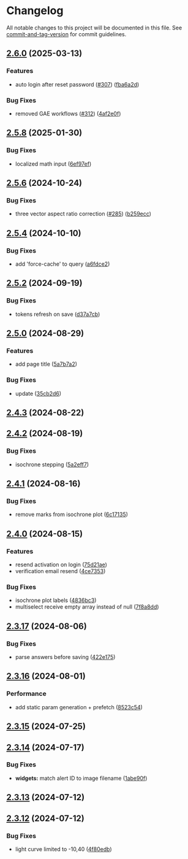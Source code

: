 # Changelog

All notable changes to this project will be documented in this file. See [commit-and-tag-version](https://github.com/absolute-version/commit-and-tag-version) for commit guidelines.

## [2.6.0](https://github.com/lsst-epo/investigations-client/compare/v2.5.8...v2.6.0) (2025-03-13)


### Features

* auto login after reset password ([#307](https://github.com/lsst-epo/investigations-client/issues/307)) ([fba6a2d](https://github.com/lsst-epo/investigations-client/commit/fba6a2de2f37b9f532047531cff0dd9e4672c5b3))


### Bug Fixes

* removed GAE workflows ([#312](https://github.com/lsst-epo/investigations-client/issues/312)) ([4af2e0f](https://github.com/lsst-epo/investigations-client/commit/4af2e0f843bd710dbbf0f2866b276b360fdca165))

## [2.5.8](https://github.com/lsst-epo/investigations-client/compare/v2.5.7...v2.5.8) (2025-01-30)


### Bug Fixes

* localized math input ([6ef97ef](https://github.com/lsst-epo/investigations-client/commit/6ef97efb378721317559b7eeed844f14ed39f151))

## [2.5.6](https://github.com/lsst-epo/investigations-client/compare/v2.5.5...v2.5.6) (2024-10-24)


### Bug Fixes

* three vector aspect ratio correction ([#285](https://github.com/lsst-epo/investigations-client/issues/285)) ([b259ecc](https://github.com/lsst-epo/investigations-client/commit/b259ecca953b3990d1a0b52dc3b6fdd6a6c17634))

## [2.5.4](https://github.com/lsst-epo/investigations-client/compare/v2.5.3...v2.5.4) (2024-10-10)


### Bug Fixes

* add 'force-cache' to query ([a6fdce2](https://github.com/lsst-epo/investigations-client/commit/a6fdce2b39afe069fc78b6221f569b06ed275a2c))

## [2.5.2](https://github.com/lsst-epo/investigations-client/compare/v2.5.1...v2.5.2) (2024-09-19)


### Bug Fixes

* tokens refresh on save ([d37a7cb](https://github.com/lsst-epo/investigations-client/commit/d37a7cb8342250e39ce11d8ce71b2e669ee63f87))

## [2.5.0](https://github.com/lsst-epo/investigations-client/compare/v2.4.3...v2.5.0) (2024-08-29)


### Features

* add page title ([5a7b7a2](https://github.com/lsst-epo/investigations-client/commit/5a7b7a2a55b5a36bce370c38d8f7bbf7c6f8ce26))


### Bug Fixes

* update ([35cb2d6](https://github.com/lsst-epo/investigations-client/commit/35cb2d62a3a1725e0382cc93840ba29cdd633be2))

## [2.4.3](https://github.com/lsst-epo/investigations-client/compare/v2.4.2...v2.4.3) (2024-08-22)

## [2.4.2](https://github.com/lsst-epo/investigations-client/compare/v2.4.1...v2.4.2) (2024-08-19)


### Bug Fixes

* isochrone stepping ([5a2eff7](https://github.com/lsst-epo/investigations-client/commit/5a2eff775be0ab27125328d0176fbf18d074ba57))

## [2.4.1](https://github.com/lsst-epo/investigations-client/compare/v2.4.0...v2.4.1) (2024-08-16)


### Bug Fixes

* remove marks from isochrone plot ([6c17135](https://github.com/lsst-epo/investigations-client/commit/6c171355ddb5122bfa1905d6d9330bb6031b9746))

## [2.4.0](https://github.com/lsst-epo/investigations-client/compare/v2.3.17...v2.4.0) (2024-08-15)


### Features

* resend activation on login ([75d21ae](https://github.com/lsst-epo/investigations-client/commit/75d21ae2be44ab2adb921f1c07d4ed1f7fbbd1c8))
* verification email resend ([4ce7353](https://github.com/lsst-epo/investigations-client/commit/4ce73535911ea7264ff85ceb5fa922602d2741cb))


### Bug Fixes

* isochrone plot labels ([4836bc3](https://github.com/lsst-epo/investigations-client/commit/4836bc3302a893af3584eba3b7575147c9982e80))
* multiselect receive empty array instead of null ([7f8a8dd](https://github.com/lsst-epo/investigations-client/commit/7f8a8dde1722ab2be0d1d151abef014d1f3e056a))

## [2.3.17](https://github.com/lsst-epo/investigations-client/compare/v2.3.16...v2.3.17) (2024-08-06)


### Bug Fixes

* parse answers before saving ([422e175](https://github.com/lsst-epo/investigations-client/commit/422e175ecd048bde8046d4af3156f56772054960))

## [2.3.16](https://github.com/lsst-epo/investigations-client/compare/v2.3.15...v2.3.16) (2024-08-01)

### Performance

- add static param generation + prefetch ([8523c54](https://github.com/lsst-epo/investigations-client/commit/8523c5411210a39f829eb3a7da6b4ac1edf321c9))

## [2.3.15](https://github.com/lsst-epo/investigations-client/compare/v2.3.14...v2.3.15) (2024-07-25)

## [2.3.14](https://github.com/lsst-epo/investigations-client/compare/v2.3.13...v2.3.14) (2024-07-17)

### Bug Fixes

- **widgets:** match alert ID to image filename ([1abe90f](https://github.com/lsst-epo/investigations-client/commit/1abe90f308b9d2ab2f1433c3ee7425fc206df311))

## [2.3.13](https://github.com/lsst-epo/investigations-client/compare/v2.3.12...v2.3.13) (2024-07-12)

## [2.3.12](https://github.com/lsst-epo/investigations-client/compare/v2.3.11...v2.3.12) (2024-07-12)

### Bug Fixes

- light curve limited to -10,40 ([4f80edb](https://github.com/lsst-epo/investigations-client/commit/4f80edb3bfeb5f969f399d078abf8b43ef38cedf))
